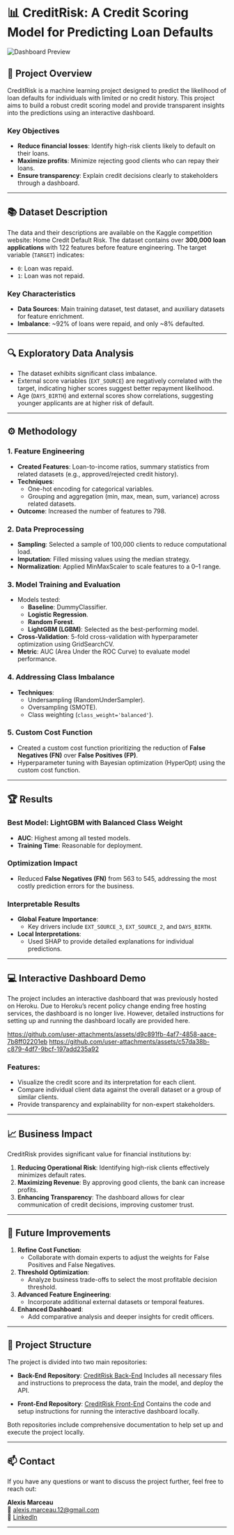 # 📊 **CreditRisk: A Credit Scoring Model for Predicting Loan Defaults**

![Dashboard Preview](demo/dash.png)

## 🏢 **Project Overview**

CreditRisk is a machine learning project designed to predict the likelihood of loan defaults for individuals with limited or no credit history. This project aims to build a robust credit scoring model and provide transparent insights into the predictions using an interactive dashboard.

### **Key Objectives**
- **Reduce financial losses**: Identify high-risk clients likely to default on their loans.
- **Maximize profits**: Minimize rejecting good clients who can repay their loans.
- **Ensure transparency**: Explain credit decisions clearly to stakeholders through a dashboard.

---

## 📚 **Dataset Description**
The data and their descriptions are available on the Kaggle competition website: Home Credit Default Risk.
The dataset contains over **300,000 loan applications** with 122 features before feature engineering. The target variable (`TARGET`) indicates:
- `0`: Loan was repaid.
- `1`: Loan was not repaid.

### **Key Characteristics**
- **Data Sources**: Main training dataset, test dataset, and auxiliary datasets for feature enrichment.
- **Imbalance**: ~92% of loans were repaid, and only ~8% defaulted.

---

## 🔍 **Exploratory Data Analysis**

- The dataset exhibits significant class imbalance.
- External score variables (`EXT_SOURCE`) are negatively correlated with the target, indicating higher scores suggest better repayment likelihood.
- Age (`DAYS_BIRTH`) and external scores show correlations, suggesting younger applicants are at higher risk of default.

---

## ⚙️ **Methodology**

### **1. Feature Engineering**
- **Created Features**: Loan-to-income ratios, summary statistics from related datasets (e.g., approved/rejected credit history).
- **Techniques**:
  - One-hot encoding for categorical variables.
  - Grouping and aggregation (min, max, mean, sum, variance) across related datasets.
- **Outcome**: Increased the number of features to 798.

### **2. Data Preprocessing**
- **Sampling**: Selected a sample of 100,000 clients to reduce computational load.
- **Imputation**: Filled missing values using the median strategy.
- **Normalization**: Applied MinMaxScaler to scale features to a 0–1 range.

### **3. Model Training and Evaluation**
- Models tested:
  - **Baseline**: DummyClassifier.
  - **Logistic Regression**.
  - **Random Forest**.
  - **LightGBM (LGBM)**: Selected as the best-performing model.
- **Cross-Validation**: 5-fold cross-validation with hyperparameter optimization using GridSearchCV.
- **Metric**: AUC (Area Under the ROC Curve) to evaluate model performance.

### **4. Addressing Class Imbalance**
- **Techniques**:
  - Undersampling (RandomUnderSampler).
  - Oversampling (SMOTE).
  - Class weighting (`class_weight='balanced'`).

### **5. Custom Cost Function**
- Created a custom cost function prioritizing the reduction of **False Negatives (FN)** over **False Positives (FP)**.
- Hyperparameter tuning with Bayesian optimization (HyperOpt) using the custom cost function.

---

## 🏆 **Results**

### **Best Model**: LightGBM with Balanced Class Weight
- **AUC**: Highest among all tested models.
- **Training Time**: Reasonable for deployment.

### **Optimization Impact**
- Reduced **False Negatives (FN)** from 563 to 545, addressing the most costly prediction errors for the business.

### **Interpretable Results**
- **Global Feature Importance**:
  - Key drivers include `EXT_SOURCE_3`, `EXT_SOURCE_2`, and `DAYS_BIRTH`.
- **Local Interpretations**:
  - Used SHAP to provide detailed explanations for individual predictions.

---

## 💻 **Interactive Dashboard Demo**

The project includes an interactive dashboard that was previously hosted on Heroku. Due to Heroku’s recent policy change ending free hosting services, the dashboard is no longer live. However, detailed instructions for setting up and running the dashboard locally are provided here. 

https://github.com/user-attachments/assets/d9c891fb-4af7-4858-aace-7b8ff02201eb
https://github.com/user-attachments/assets/c57da38b-c879-4df7-9bcf-197add235a92


### **Features**:
- Visualize the credit score and its interpretation for each client.
- Compare individual client data against the overall dataset or a group of similar clients.
- Provide transparency and explainability for non-expert stakeholders.

---

## 📈 **Business Impact**

CreditRisk provides significant value for financial institutions by:
1. **Reducing Operational Risk**: Identifying high-risk clients effectively minimizes default rates.
2. **Maximizing Revenue**: By approving good clients, the bank can increase profits.
3. **Enhancing Transparency**: The dashboard allows for clear communication of credit decisions, improving customer trust.

---

## 🚀 **Future Improvements**

1. **Refine Cost Function**:
   - Collaborate with domain experts to adjust the weights for False Positives and False Negatives.
2. **Threshold Optimization**:
   - Analyze business trade-offs to select the most profitable decision threshold.
3. **Advanced Feature Engineering**:
   - Incorporate additional external datasets or temporal features.
4. **Enhanced Dashboard**:
   - Add comparative analysis and deeper insights for credit officers.

---

## 📁 **Project Structure**

The project is divided into two main repositories:

- **Back-End Repository**: [CreditRisk Back-End](https://github.com/alexisMarceau1/CreditRisk_backend)
  Includes all necessary files and instructions to preprocess the data, train the model, and deploy the API.

- **Front-End Repository**: [CreditRisk Front-End](https://github.com/alexisMarceau1/CreditRisk_frontend) 
  Contains the code and setup instructions for running the interactive dashboard locally.

Both repositories include comprehensive documentation to help set up and execute the project locally.

---

## 📫 **Contact**

If you have any questions or want to discuss the project further, feel free to reach out:

**Alexis Marceau**  
📧 [alexis.marceau.12@gmail.com](mailto:alexis.marceau.12@gmail.com)  
🔗 [LinkedIn](https://www.linkedin.com/in/alexis-marceau)  

---

